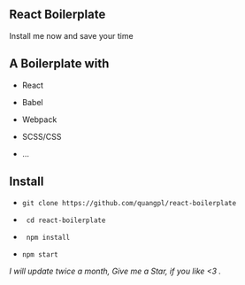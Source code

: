 
## React Boilerplate

Install me now and save your time

## A Boilerplate with

  

- React

- Babel

- Webpack

- SCSS/CSS

- ...

  

## Install

 - ` git clone https://github.com/quangpl/react-boilerplate `



- ` cd react-boilerplate`

 - ` npm install`

- `npm start`

  

*I will update twice a month, Give me a Star, if you like <3 .*